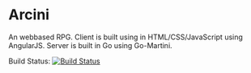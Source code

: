 Arcini
======

An webbased RPG. Client is built using in HTML/CSS/JavaScript using AngularJS. Server is built in Go using Go-Martini.

Build Status: [![Build Status](https://travis-ci.org/icecr0wn/Arcini.svg?branch=master)](https://travis-ci.org/icecr0wn/Arcini)

